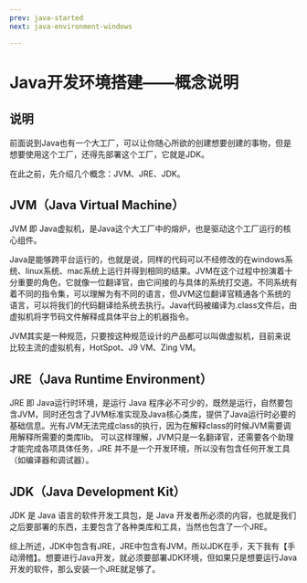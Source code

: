 ```yaml
---
prev: java-started
next: java-environment-windows

---
```


# Java开发环境搭建——概念说明

## 说明

前面说到Java也有一个大工厂，可以让你随心所欲的创建想要创建的事物，但是想要使用这个工厂，还得先部署这个工厂，它就是JDK。

在此之前，先介绍几个概念：JVM、JRE、JDK。

## JVM（Java Virtual Machine）

JVM 即 Java虚拟机，是Java这个大工厂中的熔炉，也是驱动这个工厂运行的核心组件。

Java是能够跨平台运行的，也就是说，同样的代码可以不经修改的在windows系统、linux系统、mac系统上运行并得到相同的结果。JVM在这个过程中扮演着十分重要的角色，它就像一位翻译官，由它间接的与具体的系统打交道。不同系统有着不同的指令集，可以理解为有不同的语言，但JVM这位翻译官精通各个系统的语言，可以将我们的代码翻译给系统去执行。Java代码被编译为.class文件后，由虚拟机将字节码文件解释成具体平台上的机器指令。

JVM其实是一种规范，只要按这种规范设计的产品都可以叫做虚拟机，目前来说比较主流的虚拟机有，HotSpot、J9 VM、Zing VM。

## JRE（Java Runtime Environment）

JRE 即 Java运行时环境，是运行 Java 程序必不可少的，既然是运行，自然要包含JVM，同时还包含了JVM标准实现及Java核心类库，提供了Java运行时必要的基础信息。光有JVM无法完成class的执行，因为在解释class的时候JVM需要调用解释所需要的类库lib。 可以这样理解，JVM只是一名翻译官，还需要各个助理才能完成各项具体任务，JRE 并不是一个开发环境，所以没有包含任何开发工具（如编译器和调试器）。

## JDK（Java Development Kit）

JDK 是 Java 语言的软件开发工具包，是 Java 开发者所必须的内容，也就是我们之后要部署的东西，主要包含了各种类库和工具，当然也包含了一个JRE。

综上所述，JDK中包含有JRE，JRE中包含有JVM，所以JDK在手，天下我有【手动滑稽】。想要进行Java开发，就必须要部署JDK环境，但如果只是想要运行Java开发的软件，那么安装一个JRE就足够了。



